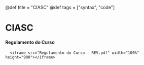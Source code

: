 @def title = "CIASC"
@def tags = ["syntax", "code"]


# CIASC
#### Regulamento do Curso

~~~
  <iframe src="Regulamento do Curso - REV.pdf" width="100%" height="900"></iframe>
~~~